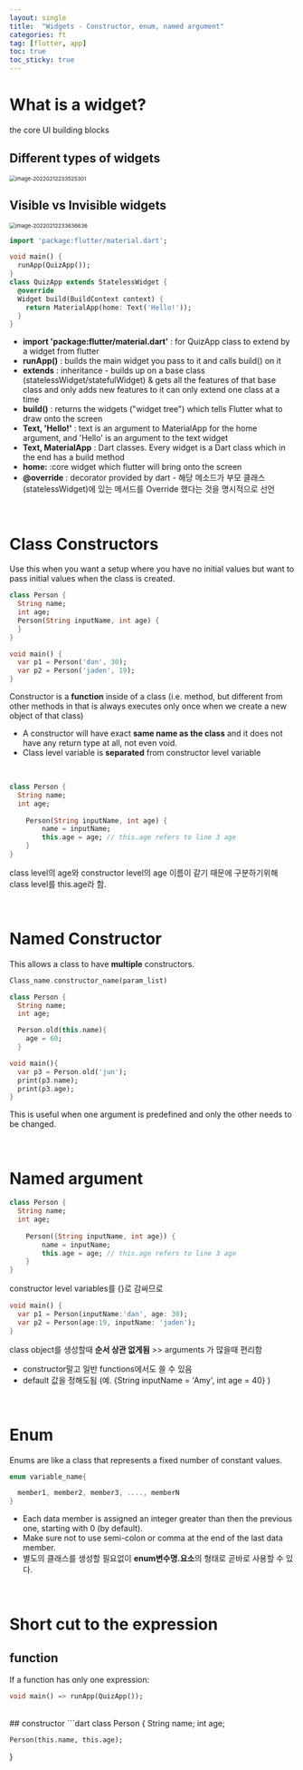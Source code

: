 ```yaml
---
layout: single
title:  "Widgets - Constructor, enum, named argument"
categories: ft
tag: [flutter, app]
toc: true
toc_sticky: true
---
```

# What is a widget?
the core UI building blocks

## Different types of widgets

<img src="../../images/2022-02-11-ft2/image-20220212233525301.png" alt="image-20220212233525301" style="zoom: 67%;" />

## Visible vs Invisible widgets

<img src="../../images/2022-02-11-ft2/image-20220212233636636.png" alt="image-20220212233636636" style="zoom: 67%;" />

<br>

```dart
import 'package:flutter/material.dart'; 

void main() {
  runApp(QuizApp());
}
class QuizApp extends StatelessWidget {
  @override
  Widget build(BuildContext context) {
    return MaterialApp(home: Text('Hello!')); 
  }
}
```

- **import 'package:flutter/material.dart'** : for QuizApp class to extend by a widget from flutter
- **runApp()** : builds the main widget you pass to it and calls build() on it  
- **extends** :  inheritance - builds up on a base class (statelessWidget/statefulWidget) & gets all the features of that base class and only adds new features to it can only extend one class at a time
- **build()** : returns the widgets ("widget tree") which tells Flutter what to draw onto the screen
- **Text, 'Hello!'** : text is an argument to MaterialApp for the home argument, and 'Hello' is an argument to the text widget 
- **Text, MaterialApp** : Dart classes. Every widget is a Dart class which in the end has a build method
- **home:** :core widget which flutter will bring onto the screen
- **@override** : decorator provided by dart - 해당 메소드가 부모 클래스 (statelessWidget)에 있는 메서드를 Override 했다는 것을 명시적으로 선언  

<br>

# Class Constructors
Use this when you want a setup where you have no initial values but want to pass initial values when the class is created. 

```dart
class Person {
  String name;
  int age;
  Person(String inputName, int age) {
  }
}

void main() {
  var p1 = Person('dan', 30); 
  var p2 = Person('jaden', 19);
}
```

Constructor is a <b>function</b> inside of a class (i.e. method, but different from other methods in that is always executes only once when we create a new object of that class) 

-  A constructor will have exact <strong>same name as the class</strong> and it does not have any return type at all, not even void.
- Class level variable is <b>separated</b> from constructor level variable  

<br>

```dart
class Person {
  String name;
  int age;
    
	Person(String inputName, int age) {
    	name = inputName;
    	this.age = age; // this.age refers to line 3 age
  	}
}
```

class level의 age와 constructor level의 age 이름이 같기 때문에 구분하기위해 class level를 this.age라 함.  

<br>

# Named Constructor

This allows a class to have **multiple** constructors. 

```dart
Class_name.constructor_name(param_list)
```

```dart
class Person {
  String name;
  int age;

  Person.old(this.name){
    age = 60;
  }

void main(){
  var p3 = Person.old('jun');
  print(p3.name);
  print(p3.age);
}
```

This is useful when one argument is predefined and only the other needs to be changed. 

<br>

# Named argument
```dart
class Person {
  String name;
  int age;
    
	Person({String inputName, int age}) {
    	name = inputName;
    	this.age = age; // this.age refers to line 3 age
  	}
}
```

 constructor level variables를 {}로 감싸므로 

```dart
void main() {
  var p1 = Person(inputName:'dan', age: 30); 
  var p2 = Person(age:19, inputName: 'jaden');
}
```

class object를 생성할때 <strong>순서 상관 없게됨</strong> >> arguments 가 많을때 편리함

* constructor말고 일반 functions에서도 쓸 수 있음
* default 값을 정해도됨 (예. {String inputName = 'Amy', int age = 40} )

<br>

# Enum

Enums are like a class that represents a fixed number of constant values.

```dart
enum variable_name{

  member1, member2, member3, ...., memberN
}
```

- Each data member is assigned an integer greater than then the previous one, starting with 0 (by default).
- Make sure not to use semi-colon or comma at the end of the last data member.
- 별도의 클래스를 생성할 필요없이 **enum변수명.요소**의 형태로 곧바로 사용할 수 있다.



<br>

# Short cut to the expression
## function
If a function has only one expression:  

```dart
void main() => runApp(QuizApp());
```

<br>
## constructor
```dart
class Person {
  String name;
  int age;
    
	Person(this.name, this.age);
}
```